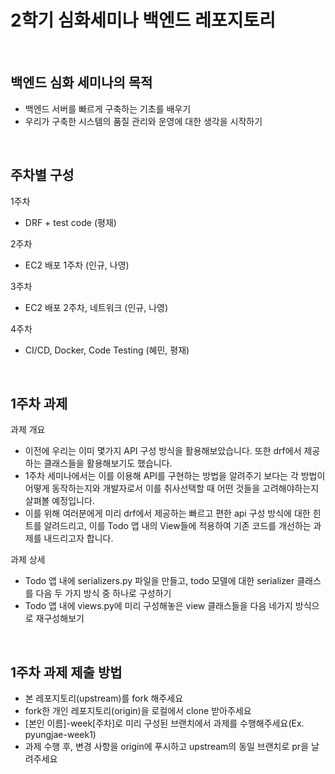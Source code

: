 # 2학기 심화세미나 백엔드 레포지토리  
<br/>

## 백엔드 심화 세미나의 목적
- 백엔드 서버를 빠르게 구축하는 기초를 배우기
- 우리가 구축한 시스템의 품질 관리와 운영에 대한 생각을 시작하기
<br/>  

## 주차별 구성
1주차 
- DRF + test code (평재)

2주차 
- EC2 배포 1주차 (인규, 나영)

3주차 
- EC2 배포 2주차, 네트워크 (인규, 나영)

4주차
- CI/CD, Docker, Code Testing (혜민, 평재)  
<br/>

## 1주차 과제
과제 개요
- 이전에 우리는 이미 몇가지 API 구성 방식을 활용해보았습니다. 또한 drf에서 제공하는 클래스들을 활용해보기도 했습니다. 
- 1주차 세미나에서는 이를 이용해 API를 구현하는 방법을 알려주기 보다는 각 방법이 어떻게 동작하는지와 개발자로서 이를 취사선택할 때 어떤 것들을 고려해야하는지 살펴볼 예정입니다. 
- 이를 위해 여러분에게 미리 drf에서 제공하는 빠르고 편한 api 구성 방식에 대한 힌트를 알려드리고, 이를 Todo 앱 내의 View들에 적용하여 기존 코드를 개선하는 과제를 내드리고자 합니다. 

과제 상세
- Todo 앱 내에 serializers.py 파일을 만들고, todo 모델에 대한 serializer 클래스를 다음 두 가지 방식 중 하나로 구성하기
- Todo 앱 내에 views.py에 미리 구성해놓은 view 클래스들을 다음 네가지 방식으로 재구성해보기
<br/>

## 1주차 과제 제출 방법
- 본 레포지토리(upstream)를 fork 해주세요
- fork한 개인 레포지토리(origin)을 로컬에서 clone 받아주세요
- [본인 이름]-week[주차]로 미리 구성된 브랜치에서 과제를 수행해주세요(Ex. pyungjae-week1)
- 과제 수행 후, 변경 사항을 origin에 푸시하고 upstream의 동일 브랜치로 pr을 날려주세요

